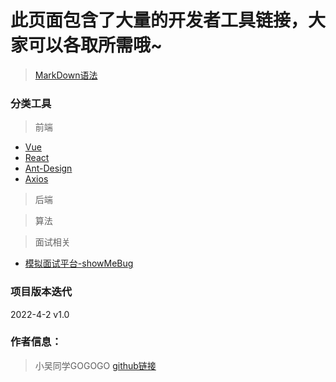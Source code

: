 # 此页面包含了大量的开发者工具链接，大家可以各取所需哦~

> [MarkDown语法](https://markdown.com.cn/basic-syntax/)


### 分类工具


> 前端
- [Vue](https://vuejs.org/)
- [React](https://react.docschina.org/)
- [Ant-Design](https://ant.design/index-cn)
- [Axios](https://www.axios-http.cn/docs/intro)


> 后端


> 算法


> 面试相关
- [模拟面试平台-showMeBug](https://www.showmebug.com/)


### 项目版本迭代  
2022-4-2 v1.0

### 作者信息：
> 小吴同学GOGOGO
> [github链接](https://github.com/whrgogogo666/)






